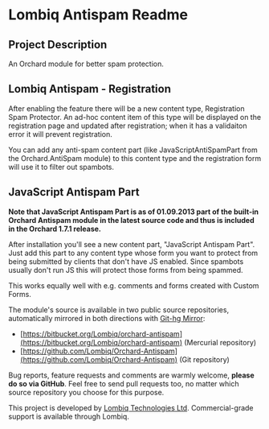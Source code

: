 # Lombiq Antispam Readme



## Project Description

An Orchard module for better spam protection.


## Lombiq Antispam - Registration

After enabling the feature there will be a new content type, Registration Spam Protector. An ad-hoc content item of this type will be displayed on the registration page and updated after registration; when it has a validaiton error it will prevent registration.

You can add any anti-spam content part (like JavaScriptAntiSpamPart from the Orchard.AntiSpam module) to this content type and the registration form will use it to filter out spambots.


## JavaScript Antispam Part

**Note that JavaScript Antispam Part is as of 01.09.2013 part of the built-in Orchard Antispam module in the latest source code and thus is included in the Orchard 1.7.1 release.**

After installation you'll see a new content part, "JavaScript Antispam Part". Just add this part to any content type whose form you want to protect from being submitted by clients that don't have JS enabled. Since spambots usually don't run JS this will protect those forms from being spammed.

This works equally well with e.g. comments and forms created with Custom Forms.

The module's source is available in two public source repositories, automatically mirrored in both directions with [Git-hg Mirror](https://githgmirror.com):

- [https://bitbucket.org/Lombiq/orchard-antispam](https://bitbucket.org/Lombiq/orchard-antispam) (Mercurial repository)
- [https://github.com/Lombiq/Orchard-Antispam](https://github.com/Lombiq/Orchard-Antispam) (Git repository)

Bug reports, feature requests and comments are warmly welcome, **please do so via GitHub**.
Feel free to send pull requests too, no matter which source repository you choose for this purpose.

This project is developed by [Lombiq Technologies Ltd](http://lombiq.com/). Commercial-grade support is available through Lombiq.